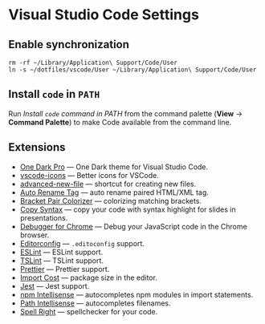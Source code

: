 # Visual Studio Code Settings

## Enable synchronization

```
rm -rf ~/Library/Application\ Support/Code/User
ln -s ~/dotfiles/vscode/User ~/Library/Application\ Support/Code/User
```

## Install `code` in `PATH`

Run _Install `code` command in PATH_ from the command palette (**View** → **Command Palette**) to make Code available from the command line.

## Extensions

* [One Dark Pro](https://marketplace.visualstudio.com/items?itemName=zhuangtongfa.Material-theme) — One Dark theme for Visual Studio Code.
* [vscode-icons](https://marketplace.visualstudio.com/items?itemName=robertohuertasm.vscode-icons) — Better icons for VSCode.
* [advanced-new-file](https://marketplace.visualstudio.com/items?itemName=patbenatar.advanced-new-file) — shortcut for creating new files.
* [Auto Rename Tag](https://marketplace.visualstudio.com/items?itemName=formulahendry.auto-rename-tag) — auto rename paired HTML/XML tag.
* [Bracket Pair Colorizer](https://marketplace.visualstudio.com/items?itemName=CoenraadS.bracket-pair-colorizer) —  colorizing matching brackets.
* [Copy Syntax](https://marketplace.visualstudio.com/items?itemName=atian25.copy-syntax) —  copy your code with syntax highlight for slides in presentations.
* [Debugger for Chrome](https://marketplace.visualstudio.com/items?itemName=msjsdiag.debugger-for-chrome) —  Debug your JavaScript code in the Chrome browser.
* [Editorconfig](https://marketplace.visualstudio.com/items?itemName=EditorConfig.EditorConfig) —  `.editoconfig` support.
* [ESLint](https://marketplace.visualstudio.com/items?itemName=dbaeumer.vscode-eslint) — ESLint support.
* [TSLint](https://marketplace.visualstudio.com/items?itemName=eg2.tslint) — TSLint support.
* [Prettier](https://marketplace.visualstudio.com/items?itemName=esbenp.prettier-vscode) — Prettier support.
* [Import Cost](https://marketplace.visualstudio.com/items?itemName=wix.vscode-import-cost) — package size in the editor.
* [Jest](https://marketplace.visualstudio.com/items?itemName=Orta.vscode-jest) — Jest support.
* [npm Intellisense](https://marketplace.visualstudio.com/items?itemName=christian-kohler.npm-intellisense) — autocompletes npm modules in import statements.
* [Path Intellisense](https://marketplace.visualstudio.com/items?itemName=christian-kohler.path-intellisense) — autocompletes filenames.
* [Spell Right](https://marketplace.visualstudio.com/items?itemName=ban.spellright) — spellchecker for your code.
